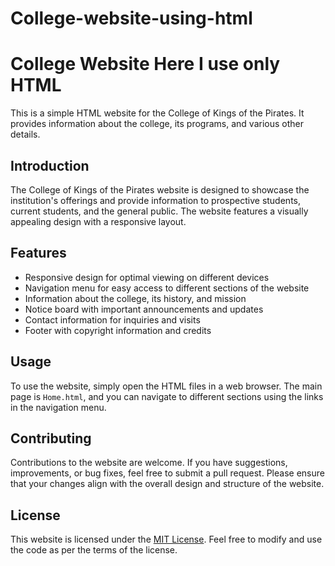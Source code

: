 # College-website-using-html

# College Website Here I use only HTML

This is a simple HTML website for the College of Kings of the Pirates. It provides information about the college, its programs, and various other details.


## Introduction
The College of Kings of the Pirates website is designed to showcase the institution's offerings and provide information to prospective students, current students, and the general public.
The website features a visually appealing design with a responsive layout.

## Features
- Responsive design for optimal viewing on different devices
- Navigation menu for easy access to different sections of the website
- Information about the college, its history, and mission
- Notice board with important announcements and updates
- Contact information for inquiries and visits
- Footer with copyright information and credits

## Usage
To use the website, simply open the HTML files in a web browser. The main page is `Home.html`, and you can navigate to different sections using the links in the navigation menu.

## Contributing
Contributions to the website are welcome. If you have suggestions, improvements, or bug fixes, feel free to submit a pull request. Please ensure that your changes align with the overall design and structure of the website.

## License
This website is licensed under the [MIT License](LICENSE). Feel free to modify and use the code as per the terms of the license.

